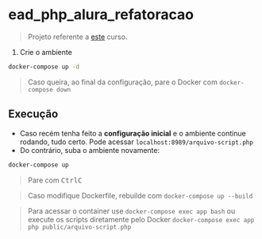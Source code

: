 # ead_php_alura_refatoracao

> Projeto referente a [este](https://cursos.alura.com.br/course/php-refatoracao) curso.

1. Crie o ambiente
```sh
docker-compose up -d
```
> Caso queira, ao final da configuração, pare o Docker com ``docker-compose down``

## Execução

- Caso recém tenha feito a **configuração inicial** e o ambiente continue rodando, tudo certo. Pode acessar ``localhost:8989/arquivo-script.php``
- Do contrário, suba o ambiente novamente:
```sh
docker-compose up
```
> Pare com <kbd>Ctrl</kbd><kbd>C</kbd>

> Caso modifique Dockerfile, rebuilde com ``docker-compose up --build``

> Para acessar o container use ``docker-compose exec app bash`` ou execute os scripts diretamente pelo Docker ``docker-compose exec app php public/arquivo-script.php``
